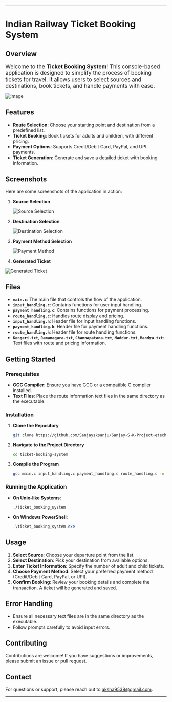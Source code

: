 
---

# Indian Railway Ticket Booking System

## Overview

<div style="font-size: 1.2em;">
Welcome to the <strong>Ticket Booking System</strong>! This console-based application is designed to simplify the process of booking tickets for travel. It allows users to select sources and destinations, book tickets, and handle payments with ease.
</div>



![image](https://github.com/user-attachments/assets/1e19c36f-3301-425c-9a39-8b30848a1d64)


## Features

- **Route Selection**: Choose your starting point and destination from a predefined list.
- **Ticket Booking**: Book tickets for adults and children, with different pricing.
- **Payment Options**: Supports Credit/Debit Card, PayPal, and UPI payments.
- **Ticket Generation**: Generate and save a detailed ticket with booking information.

## Screenshots

Here are some screenshots of the application in action:

1. **Source Selection**

   ![Source Selection](https://github.com/user-attachments/assets/8d5e99a0-83c5-40ae-a72a-ea43519bd3ff)

2. **Destination Selection**
   
   ![Destination Selection](https://github.com/user-attachments/assets/d685aca6-f5d2-4af5-924e-794f3da22511)

3. **Payment Method Selection**
   
   ![Payment Method](https://github.com/user-attachments/assets/3e5b7359-b1d9-4c16-ad60-1699267f3f64)

4. **Generated Ticket**
   
  ![Generated Ticket](https://github.com/user-attachments/assets/12bc410c-c79a-4872-94f2-35bc5b68d241)

## Files

- **`main.c`**: The main file that controls the flow of the application.
- **`input_handling.c`**: Contains functions for user input handling.
- **`payment_handling.c`**: Contains functions for payment processing.
- **`route_handling.c`**: Handles route display and pricing.
- **`input_handling.h`**: Header file for input handling functions.
- **`payment_handling.h`**: Header file for payment handling functions.
- **`route_handling.h`**: Header file for route handling functions.
- **`Kengeri.txt`**, **`Ramanagara.txt`**, **`Channapatana.txt`**, **`Maddur.txt`**, **`Mandya.txt`**: Text files with route and pricing information.

## Getting Started

### Prerequisites

- **GCC Compiler**: Ensure you have GCC or a compatible C compiler installed.
- **Text Files**: Place the route information text files in the same directory as the executable.

### Installation

1. **Clone the Repository**

   ```bash
   git clone https://github.com/Sanjaysksanju/Sanjay-S-K-Project-etechprowess.git
   ```

2. **Navigate to the Project Directory**

   ```bash
   cd ticket-booking-system
   ```

3. **Compile the Program**

   ```bash
   gcc main.c input_handling.c payment_handling.c route_handling.c -o ticket_booking_system
   ```

### Running the Application

- **On Unix-like Systems**:

   ```bash
   ./ticket_booking_system
   ```

- **On Windows PowerShell**:

   ```powershell
   .\ticket_booking_system.exe
   ```

## Usage

1. **Select Source**: Choose your departure point from the list.
2. **Select Destination**: Pick your destination from available options.
3. **Enter Ticket Information**: Specify the number of adult and child tickets.
4. **Choose Payment Method**: Select your preferred payment method (Credit/Debit Card, PayPal, or UPI).
5. **Confirm Booking**: Review your booking details and complete the transaction. A ticket will be generated and saved.

## Error Handling

- Ensure all necessary text files are in the same directory as the executable.
- Follow prompts carefully to avoid input errors.

## Contributing

Contributions are welcome! If you have suggestions or improvements, please submit an issue or pull request.

## Contact

For questions or support, please reach out to [aksha9538@gmail.com](mailto:aksha9538@gmail.com).

---

